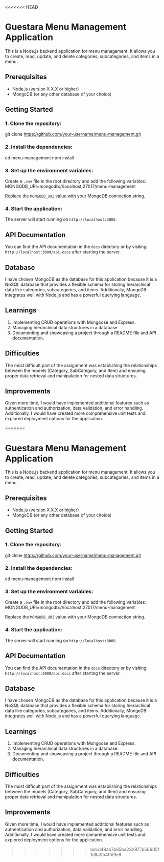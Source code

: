 <<<<<<< HEAD
# Guestara Menu Management Application

This is a Node.js backend application for menu management. It allows you to create, read, update, and delete categories, subcategories, and items in a menu.

## Prerequisites

- Node.js (version X.X.X or higher)
- MongoDB (or any other database of your choice)

## Getting Started

### 1. Clone the repository:

git clone https://github.com/your-username/menu-management.git

### 2. Install the dependencies:

cd menu-management
npm install

### 3. Set up the environment variables:

Create a `.env` file in the root directory and add the following variables:  
MONGODB_URI=mongodb://localhost:27017/menu-management

Replace the `MONGODB_URI` value with your MongoDB connection string.

### 4. Start the application:

The server will start running on `http://localhost:3000`.

## API Documentation

You can find the API documentation in the `docs` directory or by visiting `http://localhost:3000/api-docs` after starting the server.

## Database

I have chosen MongoDB as the database for this application because it is a NoSQL database that provides a flexible schema for storing hierarchical data like categories, subcategories, and items. Additionally, MongoDB integrates well with Node.js and has a powerful querying language.

## Learnings

1. Implementing CRUD operations with Mongoose and Express.
2. Managing hierarchical data structures in a database.
3. Documenting and showcasing a project through a README file and API documentation.

## Difficulties

The most difficult part of the assignment was establishing the relationships between the models (Category, SubCategory, and Item) and ensuring proper data retrieval and manipulation for nested data structures.

## Improvements

Given more time, I would have implemented additional features such as authentication and authorization, data validation, and error handling. Additionally, I would have created more comprehensive unit tests and explored deployment options for the application.


=======
# Guestara Menu Management Application

This is a Node.js backend application for menu management. It allows you to create, read, update, and delete categories, subcategories, and items in a menu.

## Prerequisites

- Node.js (version X.X.X or higher)
- MongoDB (or any other database of your choice)

## Getting Started

### 1. Clone the repository:

git clone https://github.com/your-username/menu-management.git

### 2. Install the dependencies:

cd menu-management
npm install

### 3. Set up the environment variables:

Create a `.env` file in the root directory and add the following variables:  
MONGODB_URI=mongodb://localhost:27017/menu-management

Replace the `MONGODB_URI` value with your MongoDB connection string.

### 4. Start the application:

The server will start running on `http://localhost:3000`.

## API Documentation

You can find the API documentation in the `docs` directory or by visiting `http://localhost:3000/api-docs` after starting the server.

## Database

I have chosen MongoDB as the database for this application because it is a NoSQL database that provides a flexible schema for storing hierarchical data like categories, subcategories, and items. Additionally, MongoDB integrates well with Node.js and has a powerful querying language.

## Learnings

1. Implementing CRUD operations with Mongoose and Express.
2. Managing hierarchical data structures in a database.
3. Documenting and showcasing a project through a README file and API documentation.

## Difficulties

The most difficult part of the assignment was establishing the relationships between the models (Category, SubCategory, and Item) and ensuring proper data retrieval and manipulation for nested data structures.

## Improvements

Given more time, I would have implemented additional features such as authentication and authorization, data validation, and error handling. Additionally, I would have created more comprehensive unit tests and explored deployment options for the application.


>>>>>>> bdcd48ab7b85ba232977b56605f1d8a0b4ffd9e8
